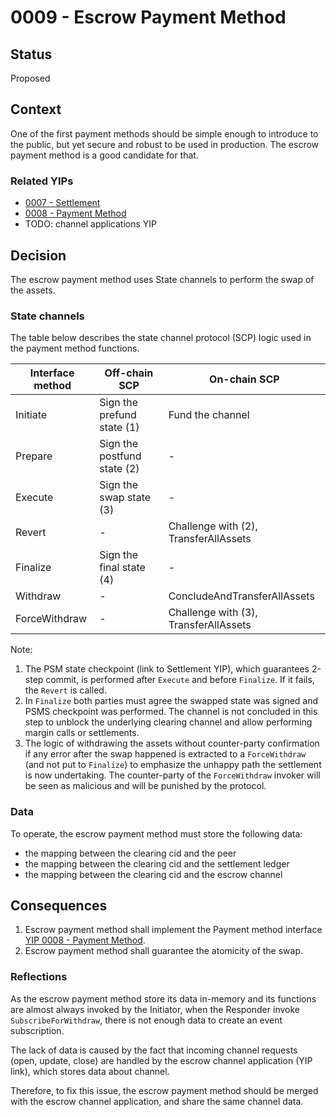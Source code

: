 # 0009 - Escrow Payment Method

## Status

Proposed

## Context

One of the first payment methods should be simple enough to introduce to the public, but yet secure and robust to be used in production. The escrow payment method is a good candidate for that.

### Related YIPs

- [0007 - Settlement](./YIP-0006-settlement.md)
- [0008 - Payment Method](./YIP-0007-payment-method.md)
- TODO: channel applications YIP

## Decision

The escrow payment method uses State channels to perform the swap of the assets.

### State channels

The table below describes the state channel protocol (SCP) logic used in the payment method functions.

| Interface method | Off-chain SCP               | On-chain SCP                          |
| ---------------- | --------------------------- | ------------------------------------- |
| Initiate         | Sign the prefund state (1)  | Fund the channel                      |
| Prepare          | Sign the postfund state (2) | -                                     |
| Execute          | Sign the swap state (3)     | -                                     |
| Revert           | -                           | Challenge with (2), TransferAllAssets |
| Finalize         | Sign the final state (4)    | -                                     |
| Withdraw         | -                           | ConcludeAndTransferAllAssets          |
| ForceWithdraw    | -                           | Challenge with (3), TransferAllAssets |

Note:

1. The PSM state checkpoint (link to Settlement YIP), which guarantees 2-step commit, is performed after `Execute` and before `Finalize`. If it fails, the `Revert` is called.
2. In `Finalize` both parties must agree the swapped state was signed and PSMS checkpoint was performed. The channel is not concluded in this step to unblock the underlying clearing channel and allow performing margin calls or settlements.
3. The logic of withdrawing the assets without counter-party confirmation if any error after the swap happened is extracted to a `ForceWithdraw` (and not put to `Finalize`) to emphasize the unhappy path the settlement is now undertaking.
   The counter-party of the `ForceWithdraw` invoker will be seen as malicious and will be punished by the protocol.

### Data

To operate, the escrow payment method must store the following data:

- the mapping between the clearing cid and the peer
- the mapping between the clearing cid and the settlement ledger
- the mapping between the clearing cid and the escrow channel

## Consequences

1. Escrow payment method shall implement the Payment method interface [YIP 0008 - Payment Method](./YIP-0008-payment-method.md).
2. Escrow payment method shall guarantee the atomicity of the swap.

### Reflections

As the escrow payment method store its data in-memory and its functions are almost always invoked by the Initiator, when the Responder invoke `SubscribeForWithdraw`, there is not enough data to create an event subscription.

The lack of data is caused by the fact that incoming channel requests (open, update, close) are handled by the escrow channel application (YIP link), which stores data about channel.

Therefore, to fix this issue, the escrow payment method should be merged with the escrow channel application, and share the same channel data.
